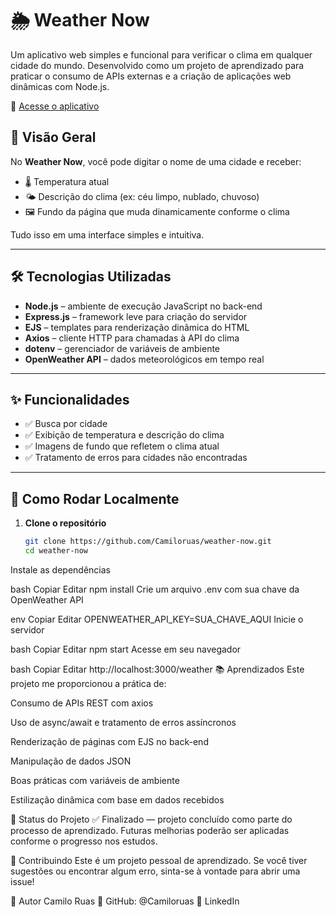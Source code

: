 # 🌦️ Weather Now

Um aplicativo web simples e funcional para verificar o clima em qualquer cidade do mundo. Desenvolvido como um projeto de aprendizado para praticar o consumo de APIs externas e a criação de aplicações web dinâmicas com Node.js.

🔗 [Acesse o aplicativo](https://thawing-basin-71658-407b69e3d106.herokuapp.com)

## 📸 Visão Geral

No **Weather Now**, você pode digitar o nome de uma cidade e receber:

- 🌡️ Temperatura atual  
- 🌤️ Descrição do clima (ex: céu limpo, nublado, chuvoso)  
- 🖼️ Fundo da página que muda dinamicamente conforme o clima

Tudo isso em uma interface simples e intuitiva.

---

## 🛠️ Tecnologias Utilizadas

- **Node.js** – ambiente de execução JavaScript no back-end  
- **Express.js** – framework leve para criação do servidor  
- **EJS** – templates para renderização dinâmica do HTML  
- **Axios** – cliente HTTP para chamadas à API do clima  
- **dotenv** – gerenciador de variáveis de ambiente  
- **OpenWeather API** – dados meteorológicos em tempo real

---

## ✨ Funcionalidades

- ✅ Busca por cidade
- ✅ Exibição de temperatura e descrição do clima
- ✅ Imagens de fundo que refletem o clima atual
- ✅ Tratamento de erros para cidades não encontradas

---

## 🚀 Como Rodar Localmente

1. **Clone o repositório**
   ```bash
   git clone https://github.com/Camiloruas/weather-now.git
   cd weather-now
Instale as dependências

bash
Copiar
Editar
npm install
Crie um arquivo .env com sua chave da OpenWeather API

env
Copiar
Editar
OPENWEATHER_API_KEY=SUA_CHAVE_AQUI
Inicie o servidor

bash
Copiar
Editar
npm start
Acesse em seu navegador

bash
Copiar
Editar
http://localhost:3000/weather
📚 Aprendizados
Este projeto me proporcionou a prática de:

Consumo de APIs REST com axios

Uso de async/await e tratamento de erros assíncronos

Renderização de páginas com EJS no back-end

Manipulação de dados JSON

Boas práticas com variáveis de ambiente

Estilização dinâmica com base em dados recebidos

📌 Status do Projeto
✅ Finalizado — projeto concluído como parte do processo de aprendizado. Futuras melhorias poderão ser aplicadas conforme o progresso nos estudos.

🤝 Contribuindo
Este é um projeto pessoal de aprendizado. Se você tiver sugestões ou encontrar algum erro, sinta-se à vontade para abrir uma issue!

👤 Autor
Camilo Ruas
🔗 GitHub: @Camiloruas
🔗 LinkedIn
